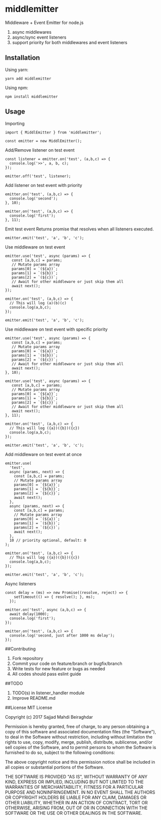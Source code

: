 # middlemitter

Middleware + Event Emitter for node.js

1. async middlewares
2. async/sync event listeners
3. support priority for both middlewares and event listeners

## Installation

Using yarn: 

```
yarn add middlemitter
``` 
Using npm:

```
npm install middlemitter
```

## Usage

Importing
```
import { MiddlEmitter } from 'middlemitter';

const emitter = new MiddlEmitter();
```

Add/Remove listener on test event
```
const listener = emitter.on('test', (a,b,c) => {
  console.log('>>', a, b, c);
});

emitter.off('test', listener);
```

Add listener on test event with priority
```
emitter.on('test', (a,b,c) => {
  console.log('second');
}, 10);

emitter.on('test', (a,b,c) => {
  console.log('first');
}, 11);
```

Emit test event
Returns promise that resolves when all listeners executed.
```
emitter.emit('test', 'a', 'b', 'c');
```

Use middleware on test event 
```
emitter.use('test', async (params) => {
   const [a,b,c] = params;
   // Mutate params array
   params[0] = `(${a})`;
   params[1] = `(${b})`;
   params[2] = `(${c})`;
   // Await for other middleware or just skip them all 
   await next();
});

emitter.on('test', (a,b,c) => {
  // This will log (a)(b)(c)
  console.log(a,b,c);
});

emitter.emit('test', 'a', 'b', 'c');
```

Use middleware on test event with specific priority
```
emitter.use('test', async (params) => {
   const [a,b,c] = params;
   // Mutate params array
   params[0] = `(${a})`;
   params[1] = `(${b})`;
   params[2] = `(${c})`;
   // Await for other middleware or just skip them all 
   await next();
}, 10);

emitter.use('test', async (params) => {
   const [a,b,c] = params;
   // Mutate params array
   params[0] = `{${a}}`;
   params[1] = `{${b}}`;
   params[2] = `{${c}}`;
   // Await for other middleware or just skip them all 
   await next();
}, 11);

emitter.on('test', (a,b,c) => {
  // This will log ({a})({b})({c})
  console.log(a,b,c);
});

emitter.emit('test', 'a', 'b', 'c');
```

Add middleware on test event at once
```
emitter.use(
  'test',
  async (params, next) => {
    const [a,b,c] = params;
    // Mutate params array
    params[0] = `{${a}}`;
    params[1] = `{${b}}`;
    params[2] = `{${c}}`;
    await next();
  },
  async (params, next) => {
    const [a,b,c] = params;
    // Mutate params array
    params[0] = `(${a})`;
    params[1] = `(${b})`;
    params[2] = `(${c})`;
    await next();
  },
  10 // priority optional, default: 0
);

emitter.on('test', (a,b,c) => {
  // This will log ({a})({b})({c})
  console.log(a,b,c);
});

emitter.emit('test', 'a', 'b', 'c');
```

Async listeners
```
const delay = (ms) => new Promise((resolve, reject) => {
    setTimeout(() => { resolve(); }, ms);
  });

emitter.on('test', async (a,b,c) => {
  await delay(1000);
  console.log('first');
});

emitter.on('test', (a,b,c) => {
  console.log('second, just after 1000 ms delay');
});
```

##Contributing
1. Fork repository
2. Commit your code on feature/branch or bugfix/branch
3. Write tests for new feature or bugs as needed
3. All codes should pass eslint guide

##TODO
1. TODO(s) in listener_handler module
2. Improve README.md

##License
MIT License

Copyright (c) 2017 Sajjad Mahdi Beiraghdar

Permission is hereby granted, free of charge, to any person obtaining a copy
of this software and associated documentation files (the "Software"), to deal
in the Software without restriction, including without limitation the rights
to use, copy, modify, merge, publish, distribute, sublicense, and/or sell
copies of the Software, and to permit persons to whom the Software is
furnished to do so, subject to the following conditions:

The above copyright notice and this permission notice shall be included in all
copies or substantial portions of the Software.

THE SOFTWARE IS PROVIDED "AS IS", WITHOUT WARRANTY OF ANY KIND, EXPRESS OR
IMPLIED, INCLUDING BUT NOT LIMITED TO THE WARRANTIES OF MERCHANTABILITY,
FITNESS FOR A PARTICULAR PURPOSE AND NONINFRINGEMENT. IN NO EVENT SHALL THE
AUTHORS OR COPYRIGHT HOLDERS BE LIABLE FOR ANY CLAIM, DAMAGES OR OTHER
LIABILITY, WHETHER IN AN ACTION OF CONTRACT, TORT OR OTHERWISE, ARISING FROM,
OUT OF OR IN CONNECTION WITH THE SOFTWARE OR THE USE OR OTHER DEALINGS IN THE
SOFTWARE.